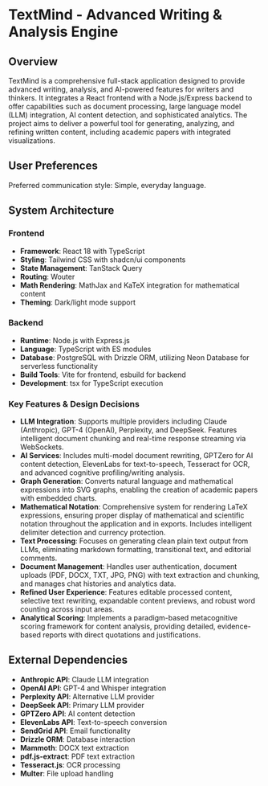 # TextMind - Advanced Writing & Analysis Engine

## Overview

TextMind is a comprehensive full-stack application designed to provide advanced writing, analysis, and AI-powered features for writers and thinkers. It integrates a React frontend with a Node.js/Express backend to offer capabilities such as document processing, large language model (LLM) integration, AI content detection, and sophisticated analytics. The project aims to deliver a powerful tool for generating, analyzing, and refining written content, including academic papers with integrated visualizations.

## User Preferences

Preferred communication style: Simple, everyday language.

## System Architecture

### Frontend
- **Framework**: React 18 with TypeScript
- **Styling**: Tailwind CSS with shadcn/ui components
- **State Management**: TanStack Query
- **Routing**: Wouter
- **Math Rendering**: MathJax and KaTeX integration for mathematical content
- **Theming**: Dark/light mode support

### Backend
- **Runtime**: Node.js with Express.js
- **Language**: TypeScript with ES modules
- **Database**: PostgreSQL with Drizzle ORM, utilizing Neon Database for serverless functionality
- **Build Tools**: Vite for frontend, esbuild for backend
- **Development**: tsx for TypeScript execution

### Key Features & Design Decisions
- **LLM Integration**: Supports multiple providers including Claude (Anthropic), GPT-4 (OpenAI), Perplexity, and DeepSeek. Features intelligent document chunking and real-time response streaming via WebSockets.
- **AI Services**: Includes multi-model document rewriting, GPTZero for AI content detection, ElevenLabs for text-to-speech, Tesseract for OCR, and advanced cognitive profiling/writing analysis.
- **Graph Generation**: Converts natural language and mathematical expressions into SVG graphs, enabling the creation of academic papers with embedded charts.
- **Mathematical Notation**: Comprehensive system for rendering LaTeX expressions, ensuring proper display of mathematical and scientific notation throughout the application and in exports. Includes intelligent delimiter detection and currency protection.
- **Text Processing**: Focuses on generating clean plain text output from LLMs, eliminating markdown formatting, transitional text, and editorial comments.
- **Document Management**: Handles user authentication, document uploads (PDF, DOCX, TXT, JPG, PNG) with text extraction and chunking, and manages chat histories and analytics data.
- **Refined User Experience**: Features editable processed content, selective text rewriting, expandable content previews, and robust word counting across input areas.
- **Analytical Scoring**: Implements a paradigm-based metacognitive scoring framework for content analysis, providing detailed, evidence-based reports with direct quotations and justifications.

## External Dependencies

- **Anthropic API**: Claude LLM integration
- **OpenAI API**: GPT-4 and Whisper integration
- **Perplexity API**: Alternative LLM provider
- **DeepSeek API**: Primary LLM provider
- **GPTZero API**: AI content detection
- **ElevenLabs API**: Text-to-speech conversion
- **SendGrid API**: Email functionality
- **Drizzle ORM**: Database interaction
- **Mammoth**: DOCX text extraction
- **pdf.js-extract**: PDF text extraction
- **Tesseract.js**: OCR processing
- **Multer**: File upload handling